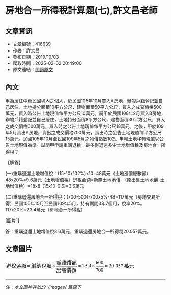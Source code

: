 # 房地合一所得稅計算題(七),許文昌老師

## 文章資訊
- 文章編號：416639
- 作者：許文昌
- 發布日期：2019/10/03
- 爬取時間：2025-02-02 20:49:00
- 原文連結：[閱讀原文](https://real-estate.get.com.tw/Columns/detail.aspx?no=416639)

## 內文
甲為居住中華民國境內之個人，於民國105年10月買入A房地，辦竣戶籍登記並自己居住，土地持分面積10平方公尺，建物面積50平方公尺，買入之成交價格500萬元，買入時公告土地現值每平方公尺10萬元。嗣甲於民國108年2月買入B房地，辦竣戶籍登記並自己居住，土地持分面積8平方公尺，建物面積30平方公尺，買入之成交價格600萬元，買入時之公告土地現值每平方公尺18萬元。之後，甲於109年5月賣出A房地，賣出之成交價格700萬元，賣出時之公告土地現值每平方公尺15萬元。民國105年10月至民國109年5月之物價指數102。申報土地移轉現值以公告土地現值為準。試問甲申請重購退稅，最多得退還多少土地增值稅及房地合一所得稅？

【解答】

(一)重購退還土地增值稅：(15-10x102%)x10=48萬元（土地漲價總數額）48x20%=9.6萬元（土地增值稅）退稅金額=新購土地地價-（原出售土地地價-土地增值稅）=18x8-(15x10-9.6)=3.6萬元

(二)重購退還房地合一所得稅：(700-500)-700x5%-48=117萬元（房地交易所得）民國105年10月至民國109年5月，持有期間3年7個月，稅率20%。117x20%=23.4萬元（房地合一所得稅）

[圖片1]

答：重購退還土地增值稅3.6萬元，重購退還房地合一所得稅20.057萬元。

## 文章圖片

![圖片1](./images/416639_fe53b7d2.png)


---
*注：本文圖片存放於 ./images/ 目錄下*
